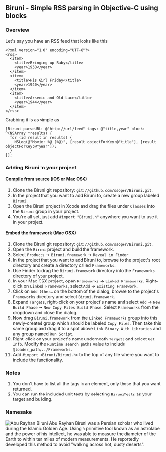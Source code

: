 ## Biruni - Simple RSS parsing in Objective-C using blocks

### Overview
Let's say you have an RSS feed that looks like this

    <?xml version="1.0" encoding="UTF-8"?>
    <rss>
      <item>
        <title>Bringing up Baby</title>
        <year>1938</year>
      </item>
      <item>
        <title>His Girl Friday</title>
        <year>1940</year>
      </item>
      <item>
        <title>Arsenic and Old Lace</title>
        <year>1944</year>
      </item>
    </rss>

Grabbing it is as simple as

    [Biruni parseURL: @"http://url/feed" tags: @"title,year" block: ^(NSArray *results) {
      for (id result in results) {
        NSLog(@"Movie: %@ (%@)", [result objectForKey:@"title"], [result objectForKey:@"year"]);
      }
    }];

### Adding Biruni to your project

#### Compile from source (iOS or Mac OSX)
1. Clone the Biruni git repository: `git://github.com/ssoper/Biruni.git`.
2. In the project that you want to add Biruni to, create a new group labeled `Biruni`.
3. Open the Biruni project in Xcode and drag the files under `Classes` into the `Biruni` group in your project.
4. You're all set, just add `#import "Biruni.h"` anywhere you want to use it in your project.

#### Embed the framework (Mac OSX)
1. Clone the Biruni git repository: `git://github.com/ssoper/Biruni.git`.
2. Open the `Biruni` project and build the framework.
3. Select `Products` &rarr; `Biruni.framework` &rarr; `Reveal in Finder`
4. In the project that you want to add Biruni to, browse to the project's root directory and create a directory called `Frameworks`.
5. Use Finder to drag the `Biruni.framework` directory into the `Frameworks` directory of your project.
6. In your Mac OSX project, open `Frameworks` &rarr; `Linked Frameworks`. Right-click on `Linked Frameworks`, select `Add` &rarr; `Existing Framework`.
5. Click on `Add Other…` on the bottom of the dialog, browse to the project's `Frameworks` directory and select `Biruni.framework`.
6. Expand `Targets`, right-click on your project's name and select `Add` &rarr; `New Build Phase` &rarr; `New Copy Files Build Phase`. Select `Frameworks` from the dropdown and close the dialog.
7. Now drag `Biruni.framework` from the `Linked Frameworks` group into this newly-created group which should be labeled `Copy Files`. Then take this same group and drag it to a spot above `Link Binary With Libraries` and any group named `Run Script`.
8. Right-click on your project's name underneath `Targets` and select `Get Info`. Modify the `Runtime search paths` value to include `@loader_path/../Frameworks`.
9. Add `#import <Biruni/Biruni.h>` to the top of any file where you want to include the functionality.

###  Notes
1. You don't have to list all the tags in an element, only those that you want returned.
2. You can run the included unit tests by selecting `BiruniTests` as your target and building.

### Namesake
![Abu Rayhan Biruni](http://upload.wikimedia.org/wikipedia/en/thumb/1/1e/Iran_Biruni.jpg/200px-Iran_Biruni.jpg)
Abu Rayhan Biruni was a Persian scholar who lived during the Islamic Golden Age. Using a primitive tool known as an astrolabe and the power of his intellect, he was able to measure the diameter of the Earth to within ten miles of modern measurements. He reportedly developed this method to avoid "walking across hot, dusty deserts". 
